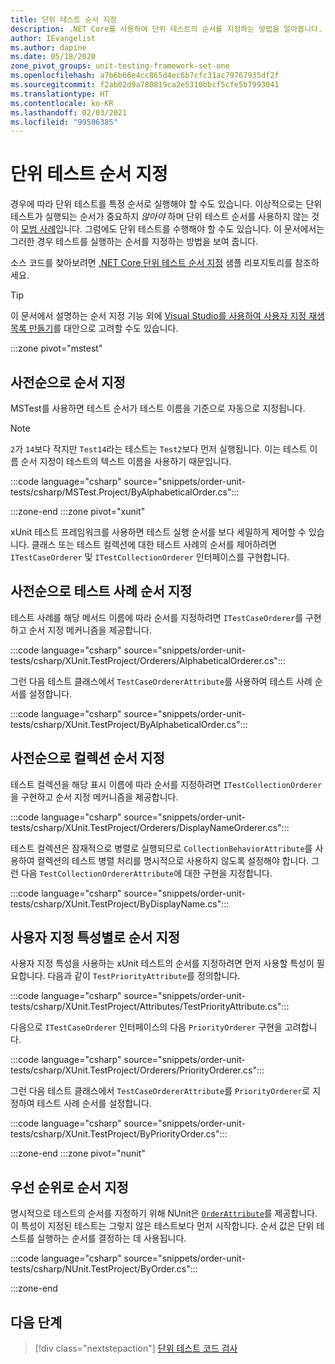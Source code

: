 ```yaml
---
title: 단위 테스트 순서 지정
description: .NET Core를 사용하여 단위 테스트의 순서를 지정하는 방법을 알아봅니다.
author: IEvangelist
ms.author: dapine
ms.date: 05/18/2020
zone_pivot_groups: unit-testing-framework-set-one
ms.openlocfilehash: a7b6b66e4cc865d4ec6b7cfc31ac79767935df2f
ms.sourcegitcommit: f2ab02d9a780819ca2e5310bbcf5cfe5b7993041
ms.translationtype: HT
ms.contentlocale: ko-KR
ms.lasthandoff: 02/03/2021
ms.locfileid: "99506385"
---
```

# <a name="order-unit-tests"></a>단위 테스트 순서 지정

경우에 따라 단위 테스트를 특정 순서로 실행해야 할 수도 있습니다. 이상적으로는 단위 테스트가 실행되는 순서가 중요하지 _않아야_ 하며 단위 테스트 순서를 사용하지 않는 것이 [모범 사례](unit-testing-best-practices.md)입니다. 그럼에도 단위 테스트를 수행해야 할 수도 있습니다. 이 문서에서는 그러한 경우 테스트를 실행하는 순서를 지정하는 방법을 보여 줍니다.

소스 코드를 찾아보려면 [.NET Core 단위 테스트 순서 지정](/samples/dotnet/samples/order-unit-tests-cs) 샘플 리포지토리를 참조하세요.

> [!TIP]
> 이 문서에서 설명하는 순서 지정 기능 외에 [Visual Studio를 사용하여 사용자 지정 재생 목록 만들기](/visualstudio/test/run-unit-tests-with-test-explorer?view=vs-2019#create-custom-playlists)를 대안으로 고려할 수도 있습니다.

:::zone pivot="mstest"

## <a name="order-alphabetically"></a>사전순으로 순서 지정

MSTest를 사용하면 테스트 순서가 테스트 이름을 기준으로 자동으로 지정됩니다.

> [!NOTE]
> `2`가 `14`보다 작지만 `Test14`라는 테스트는 `Test2`보다 먼저 실행됩니다. 이는 테스트 이름 순서 지정이 테스트의 텍스트 이름을 사용하기 때문입니다.

:::code language="csharp" source="snippets/order-unit-tests/csharp/MSTest.Project/ByAlphabeticalOrder.cs":::

:::zone-end
:::zone pivot="xunit"

xUnit 테스트 프레임워크를 사용하면 테스트 실행 순서를 보다 세밀하게 제어할 수 있습니다. 클래스 또는 테스트 컬렉션에 대한 테스트 사례의 순서를 제어하려면 `ITestCaseOrderer` 및 `ITestCollectionOrderer` 인터페이스를 구현합니다.

## <a name="order-by-test-case-alphabetically"></a>사전순으로 테스트 사례 순서 지정

테스트 사례를 해당 메서드 이름에 따라 순서를 지정하려면 `ITestCaseOrderer`를 구현하고 순서 지정 메커니즘을 제공합니다.

:::code language="csharp" source="snippets/order-unit-tests/csharp/XUnit.TestProject/Orderers/AlphabeticalOrderer.cs":::

그런 다음 테스트 클래스에서 `TestCaseOrdererAttribute`를 사용하여 테스트 사례 순서를 설정합니다.

:::code language="csharp" source="snippets/order-unit-tests/csharp/XUnit.TestProject/ByAlphabeticalOrder.cs":::

## <a name="order-by-collection-alphabetically"></a>사전순으로 컬렉션 순서 지정

테스트 컬렉션을 해당 표시 이름에 따라 순서를 지정하려면 `ITestCollectionOrderer`을 구현하고 순서 지정 메커니즘을 제공합니다.

:::code language="csharp" source="snippets/order-unit-tests/csharp/XUnit.TestProject/Orderers/DisplayNameOrderer.cs":::

테스트 컬렉션은 잠재적으로 병렬로 실행되므로 `CollectionBehaviorAttribute`를 사용하여 컬렉션의 테스트 병렬 처리를 명시적으로 사용하지 않도록 설정해야 합니다. 그런 다음 `TestCollectionOrdererAttribute`에 대한 구현을 지정합니다.

:::code language="csharp" source="snippets/order-unit-tests/csharp/XUnit.TestProject/ByDisplayName.cs":::

## <a name="order-by-custom-attribute"></a>사용자 지정 특성별로 순서 지정

사용자 지정 특성을 사용하는 xUnit 테스트의 순서를 지정하려면 먼저 사용할 특성이 필요합니다. 다음과 같이 `TestPriorityAttribute`를 정의합니다.

:::code language="csharp" source="snippets/order-unit-tests/csharp/XUnit.TestProject/Attributes/TestPriorityAttribute.cs":::

다음으로 `ITestCaseOrderer` 인터페이스의 다음 `PriorityOrderer` 구현을 고려합니다.

:::code language="csharp" source="snippets/order-unit-tests/csharp/XUnit.TestProject/Orderers/PriorityOrderer.cs":::

그런 다음 테스트 클래스에서 `TestCaseOrdererAttribute`를 `PriorityOrderer`로 지정하여 테스트 사례 순서를 설정합니다.

:::code language="csharp" source="snippets/order-unit-tests/csharp/XUnit.TestProject/ByPriorityOrder.cs":::

:::zone-end
:::zone pivot="nunit"

## <a name="order-by-priority"></a>우선 순위로 순서 지정

명시적으로 테스트의 순서를 지정하기 위해 NUnit은 [`OrderAttribute`](https://github.com/nunit/docs/wiki/Order-Attribute)를 제공합니다. 이 특성이 지정된 테스트는 그렇지 않은 테스트보다 먼저 시작합니다. 순서 값은 단위 테스트를 실행하는 순서를 결정하는 데 사용됩니다.

:::code language="csharp" source="snippets/order-unit-tests/csharp/NUnit.TestProject/ByOrder.cs":::

:::zone-end

## <a name="next-steps"></a>다음 단계

> [!div class="nextstepaction"]
> [단위 테스트 코드 검사](unit-testing-code-coverage.md)
